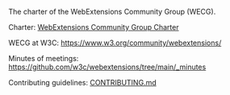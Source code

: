 The charter of the WebExtensions Community Group (WECG).

Charter: [WebExtensions Community Group Charter](https://github.com/w3c/webextensions/blob/main/charter.md)

WECG at W3C: https://www.w3.org/community/webextensions/

Minutes of meetings: https://github.com/w3c/webextensions/tree/main/_minutes

Contributing guidelines: [CONTRIBUTING.md](CONTRIBUTING.md)
